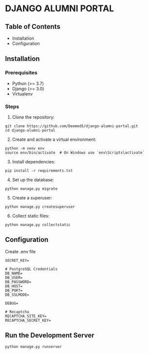 # DJANGO ALUMNI PORTAL

## Table of Contents
- Installation
- Configuration


## Installation
### Prerequisites
- Python (>= 3.7)
- Django (>= 3.0)
- Virtualenv

### Steps
1. Clone the repository:
```
git clone https://github.com/DeemedS/django-alumni-portal.git
cd django-alumni-portal
```
2. Create and activate a virtual environment:
```
python -m venv env
source env/bin/activate  # On Windows use `env\Scripts\activate`
```
3. Install dependencies:
```
pip install -r requirements.txt
```
4. Set up the database:
```
python manage.py migrate
```
5. Create a superuser:
```
python manage.py createsuperuser
```
6. Collect static files:
```
python manage.py collectstatic
```
## Configuration
Create .env file
```
SECRET_KEY=

# PostgreSQL Credentials
DB_NAME=
DB_USER=
DB_PASSWORD=
DB_HOST=
DB_PORT=
DB_SSLMODE=

DEBUG=

# Recaptcha
RECAPTCHA_SITE_KEY=
RECAPTCHA_SECRET_KEY=
```

## Run the Development Server
```
python manage.py runserver
```
   
